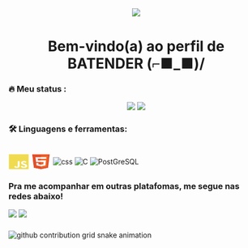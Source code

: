 <div align="center">
 <img height="200" src="https://github.com/BATENDER/BATENDER/assets/65036435/53b2a0cc-c9b9-45c9-a68b-c7519b32a8bb" />
</div>

<h1 align="center">Bem-vindo(a) ao perfil de BATENDER (⌐■_■)/</h1>

###

<h3>🔥 Meu status :</h3>

 <div align="center">
   <img height="180em" src="https://github-readme-stats.vercel.app/api?username=BATENDER&show_icons=true&theme=radical&include_all_commits=true&count_private=true"/>
   <img height="180em" src="https://github-readme-stats.vercel.app/api/top-langs/?username=BATENDER&layout=compact&langs_count=6&theme=tokyonight"/>
</div>

###

<h3>🛠 Linguagens e ferramentas:</h3>

<div style="display: inline_block"><br>
  <img align="center" alt="Js" height="30" width="40" src="https://raw.githubusercontent.com/devicons/devicon/master/icons/javascript/javascript-plain.svg">
  <img align="center" alt="HTML" height="30" width="40" src="https://raw.githubusercontent.com/devicons/devicon/master/icons/html5/html5-original.svg">
  <img align="center" alt="css" height="30" width="40" src="https://cdn.jsdelivr.net/gh/devicons/devicon/icons/css3/css3-original.svg">
  <img align="center" alt="C" height="30" width="40" src="https://cdn.jsdelivr.net/gh/devicons/devicon/icons/c/c-plain.svg">
  <img align="center" alt="PostGreSQL" height="30" width="40" src="https://cdn.jsdelivr.net/gh/devicons/devicon/icons/postgresql/postgresql-original.svg">
</div>
 
###
 
  ### Pra me acompanhar em outras platafomas, me segue nas redes abaixo!
 
<div> 
  <a href="https://www.youtube.com/channel/UCwJPO38dm3KklATUrXhTNjw" target="_blank"><img src="https://img.shields.io/badge/YouTube-FF0000?style=for-the-badge&logo=youtube&logoColor=white" target="_blank"></a>
  <!-- <a href="" target="_blank"><img src="https://img.shields.io/badge/-Instagram-%23E4405F?style=for-the-badge&logo=instagram&logoColor=white" target="_blank"></a> 
  <a href="" target="_blank"><img src="https://img.shields.io/badge/Discord-7289DA?style=for-the-badge&logo=discord&logoColor=white" target="_blank"></a> 
  <a href="" target="_blank"><img src="https://img.shields.io/badge/-LinkedIn-%230077B5?style=for-the-badge&logo=linkedin&logoColor=white" target="_blank"></a> -->
  <a href = "mailto:vinicius.torres.san@gmail.com"><img src="https://img.shields.io/badge/-Gmail-%23333?style=for-the-badge&logo=gmail&logoColor=white" target="_blank"></a>
</div>

###

  <img
    alt="github contribution grid snake animation"
    src="https://raw.githubusercontent.com/BATENDER/snk/output/github-contribution-grid-snake.svg"
  />

